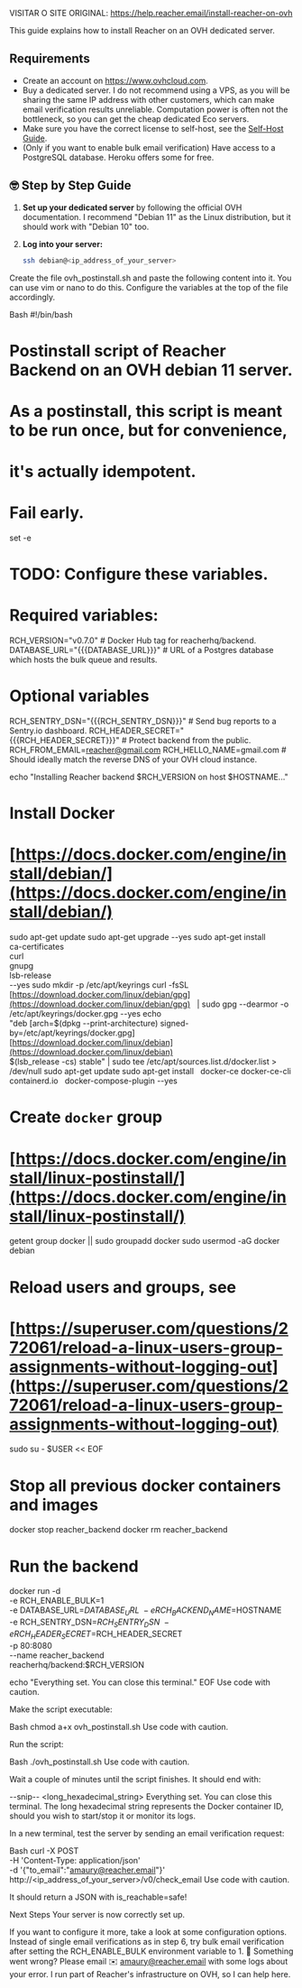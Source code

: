  VISITAR O SITE ORIGINAL: https://help.reacher.email/install-reacher-on-ovh

This guide explains how to install Reacher on an OVH dedicated server.

## Requirements

* Create an account on https://www.ovhcloud.com.
* Buy a dedicated server. I do not recommend using a VPS, as you will be sharing the same IP address with other customers, which can make email verification results unreliable. Computation power is often not the bottleneck, so you can get the cheap dedicated Eco servers.
* Make sure you have the correct license to self-host, see the [Self-Host Guide](link-to-self-host-guide).
* (Only if you want to enable bulk email verification) Have access to a PostgreSQL database. Heroku offers some for free.

## 🤓 Step by Step Guide

1. **Set up your dedicated server** by following the official OVH documentation. I recommend "Debian 11" as the Linux distribution, but it should work with "Debian 10" too.
2. **Log into your server:**

   ```bash
   ssh debian@<ip_address_of_your_server>
Create the file ovh_postinstall.sh and paste the following content into it. You can use vim or nano to do this. Configure the variables at the top of the file accordingly.

Bash
#!/bin/bash

# Postinstall script of Reacher Backend on an OVH debian 11 server.
# As a postinstall, this script is meant to be run once, but for convenience,
# it's actually idempotent.

# Fail early.
set -e

# TODO: Configure these variables.
# Required variables:
RCH_VERSION="v0.7.0"                      # Docker Hub tag for reacherhq/backend.
DATABASE_URL="{{{DATABASE_URL}}}"          # URL of a Postgres database which hosts the bulk queue and results.
# Optional variables
RCH_SENTRY_DSN="{{{RCH_SENTRY_DSN}}}"      # Send bug reports to a Sentry.io dashboard.
RCH_HEADER_SECRET="{{{RCH_HEADER_SECRET}}}"  # Protect backend from the public.
RCH_FROM_EMAIL=reacher@gmail.com
RCH_HELLO_NAME=gmail.com                   # Should ideally match the reverse DNS of your OVH cloud instance.

echo "Installing Reacher backend $RCH_VERSION on host $HOSTNAME..."

# Install Docker
# [https://docs.docker.com/engine/install/debian/](https://docs.docker.com/engine/install/debian/)
sudo apt-get update
sudo apt-get upgrade --yes
sudo apt-get install \
    ca-certificates \
    curl \
    gnupg \
    lsb-release \
    --yes
sudo mkdir -p /etc/apt/keyrings
curl -fsSL [https://download.docker.com/linux/debian/gpg](https://download.docker.com/linux/debian/gpg)   
 | sudo gpg --dearmor -o /etc/apt/keyrings/docker.gpg --yes
echo \
    "deb [arch=$(dpkg --print-architecture) signed-by=/etc/apt/keyrings/docker.gpg]   
 [https://download.docker.com/linux/debian](https://download.docker.com/linux/debian)   
 \
    $(lsb_release -cs) stable" | sudo tee /etc/apt/sources.list.d/docker.list > /dev/null
sudo apt-get update
sudo apt-get install   
 docker-ce docker-ce-cli containerd.io   
 docker-compose-plugin --yes

# Create `docker` group
# [https://docs.docker.com/engine/install/linux-postinstall/](https://docs.docker.com/engine/install/linux-postinstall/)
getent group docker || sudo groupadd docker
sudo usermod -aG docker debian
# Reload users and groups, see
# [https://superuser.com/questions/272061/reload-a-linux-users-group-assignments-without-logging-out](https://superuser.com/questions/272061/reload-a-linux-users-group-assignments-without-logging-out)   

sudo su - $USER << EOF

# Stop all previous docker containers and images
docker stop reacher_backend
docker rm reacher_backend

# Run the backend
docker run -d \
    -e RCH_ENABLE_BULK=1 \
    -e DATABASE_URL=$DATABASE_URL \
    -e RCH_BACKEND_NAME=$HOSTNAME \
    -e RCH_SENTRY_DSN=$RCH_SENTRY_DSN \
    -e RCH_HEADER_SECRET=$RCH_HEADER_SECRET \
    -p 80:8080 \
    --name reacher_backend \
    reacherhq/backend:$RCH_VERSION

echo "Everything set. You can close this terminal."
EOF
Use code with caution.

Make the script executable:

Bash
chmod a+x ovh_postinstall.sh
Use code with caution.

Run the script:

Bash
./ovh_postinstall.sh
Use code with caution.

Wait a couple of minutes until the script finishes. It should end with:

--snip--
<long_hexadecimal_string>
Everything set. You can close this terminal.
The long hexadecimal string represents the Docker container ID, should you wish to start/stop it or monitor its logs.

In a new terminal, test the server by sending an email verification request:

Bash
curl -X POST \
    -H 'Content-Type: application/json' \
    -d '{"to_email":"amaury@reacher.email"}' \
    http://<ip_address_of_your_server>/v0/check_email
Use code with caution.

It should return a JSON with is_reachable=safe!

Next Steps
Your server is now correctly set up.

If you want to configure it more, take a look at some configuration options.
Instead of single email verifications as in step 6, try bulk email verification after setting the RCH_ENABLE_BULK environment variable to 1.
🤔 Something went wrong?
Please email ✉️ amaury@reacher.email with some logs about your error. I run part of Reacher's infrastructure on OVH, so I can help here.
